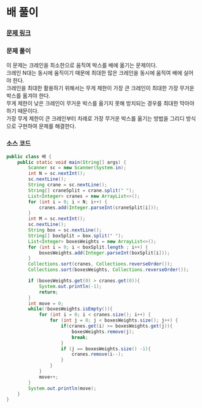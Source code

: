 # 배 풀이

### [문제 링크](https://www.acmicpc.net/problem/1092)

### 문제 풀이
이 문제는 크레인을 최소한으로 움직여 박스를 배에 옮기는 문제이다.</br>
크레인 N대는 동시에 움직이기 때문에 최대한 많은 크레인을 동시에 움직여 배에 실어야 한다.</br>
크레인을 최대한 활용하기 위해서는 무게 제한이 가장 큰 크레인이 최대한 가장 무거운 박스를 옮겨야 한다.</br>
무게 제한이 낮은 크레인이 무거운 박스를 옮기지 못해 방치되는 경우를 최대한 막아야 하기 때문이다.</br>
가장 무게 제한이 큰 크레인부터 차례로 가장 무거운 박스를 옮기는 방법을 그리디 방식으로 구현하여 문제를 해결한다. </br>

### 소스 코드
```java
public class 배 {
    public static void main(String[] args) {
        Scanner sc = new Scanner(System.in);
        int N = sc.nextInt();
        sc.nextLine();
        String crane = sc.nextLine();
        String[] craneSplit = crane.split(" ");
        List<Integer> cranes = new ArrayList<>();
        for (int i = 0; i < N; i++) {
            cranes.add(Integer.parseInt(craneSplit[i]));
        }
        int M = sc.nextInt();
        sc.nextLine();
        String box = sc.nextLine();
        String[] boxSplit = box.split(" ");
        List<Integer> boxesWeights = new ArrayList<>();
        for (int i = 0; i < boxSplit.length ; i++) {
            boxesWeights.add(Integer.parseInt(boxSplit[i]));
        }
        Collections.sort(cranes, Collections.reverseOrder());
        Collections.sort(boxesWeights, Collections.reverseOrder());

        if (boxesWeights.get(0) > cranes.get(0)){
            System.out.println(-1);
            return;
        }
        int move = 0;
        while(!boxesWeights.isEmpty()){
            for (int i = 0; i < cranes.size(); i++) {
                for (int j = 0; j < boxesWeights.size(); j++) {
                    if(cranes.get(i) >= boxesWeights.get(j)){
                        boxesWeights.remove(j);
                        break;
                    }
                    if (j == boxesWeights.size() -1){
                        cranes.remove(i--);
                    }
                }
            }
            move++;
        }
        System.out.println(move);
    }
}

```